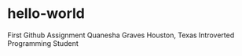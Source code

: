 # hello-world
First Github Assignment 
Quanesha Graves
Houston, Texas
Introverted Programming Student
